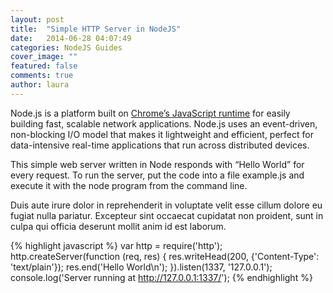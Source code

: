 ```yaml
---
layout: post
title:  "Simple HTTP Server in NodeJS"
date:   2014-06-28 04:07:49
categories: NodeJS Guides
cover_image: ""
featured: false
comments: true
author: laura
---
```


Node.js is a platform built on [Chrome’s JavaScript runtime](http://code.google.com/p/v8/) for easily building fast, scalable network applications. Node.js uses an event-driven, non-blocking I/O model that makes it lightweight and efficient, perfect for data-intensive real-time applications that run across distributed devices.

This simple web server written in Node responds with “Hello World” for every request. To run the server, put the code into a file example.js and execute it with the node program from the command line.

Duis aute irure dolor in reprehenderit in voluptate velit esse cillum dolore eu fugiat nulla pariatur. Excepteur sint occaecat cupidatat non proident, sunt in culpa qui officia deserunt mollit anim id est laborum.

<!--more-->

{% highlight javascript %}
var http = require('http');
http.createServer(function (req, res) {
    res.writeHead(200, {'Content-Type': 'text/plain'});
    res.end('Hello World\n');
}).listen(1337, '127.0.0.1');
console.log('Server running at http://127.0.0.1:1337/');
{% endhighlight %}